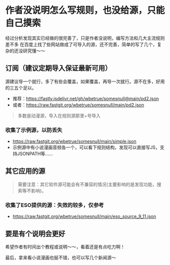 # 作者没说明怎么写规则，也没给源，只能自己摸索
经过分析发现其实已经做的很完善了，只是作者没说明，编写方法和几大主流规则差不多
在百度上找了些网站做成了可导入的源，还不完善，简单的写了几个，复杂的还没研究懂～～

## 订阅（建议定期导入保证最新可用）
源建议导一个就行，多了有些会覆盖，如果覆盖，再导一次就行。源不在多，好用的三五个足以。
- 推荐：https://fastly.jsdelivr.net/gh/wbetrue/somesnull@main/pd2.json
- 或者：https://raw.fastgit.org/wbetrue/somesnull/main/pd2.json
> 多数是动漫源，导入在规则源那里+号导入

### 收集了示例源，以防丢失
- https://raw.fastgit.org/wbetrue/somesnull/main/simple.json
- 示例源中有小说漫画音频各一个，可以看下规则结构，发现可以直接写JS，支持JSONPATH等……

## 其它应用的源
> 需要注意：其它软件源可能会有不兼容的情况(主要影响的是发现功能，搜索等不影响)。
### 收集了ESO提供的源：失效的较多，仅参考
- https://raw.fastgit.org/wbetrue/somesnull/main/eso_source_9_11.json

## 要是有个说明会更好
希望作者有时间出个教程或说明～～，看着还是有点吃力啊！

最后，拿来看小说漫画也挻不错，也可以写几个新闻源～
